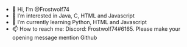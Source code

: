 - 👋 Hi, I’m @Frostwolf74
- 👀 I’m interested in Java, C, HTML and Javascript
- 🌱 I’m currently learning Python, HTML and Javascript
- 📫 How to reach me: Discord: Frostwolf74#6165. Please make your opening message mention Github

<!---
Frostwolf74/Frostwolf74 is a ✨ special ✨ repository because its `README.md` (this file) appears on your GitHub profile.
You can click the Preview link to take a look at your changes.
--->
